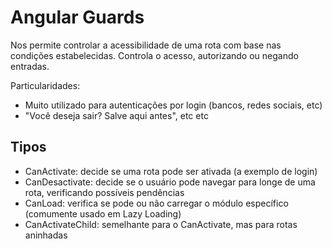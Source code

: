 # Angular Guards

Nos permite controlar a acessibilidade de uma rota com base nas condições estabelecidas. Controla o acesso, autorizando ou negando entradas.

Particularidades:
- Muito utilizado para autenticações por login (bancos, redes sociais, etc)
- "Você deseja sair? Salve aqui antes", etc etc

## Tipos
- CanActivate: decide se uma rota pode ser ativada (a exemplo de login)
- CanDesactivate: decide se o usuário pode navegar para longe de uma rota, verificando possíveis pendências
- CanLoad: verifica se pode ou não carregar o módulo específico (comumente usado em Lazy Loading)
- CanActivateChild: semelhante para o CanActivate, mas para rotas aninhadas